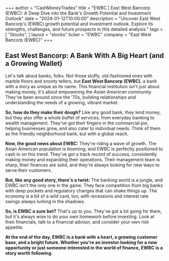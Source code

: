 +++
author = "CashMoneyTrades"
title = "EWBC |  East West Bancorp (EWBC): A Deep Dive into the Bank's Growth Potential and Investment Outlook"
date = "2024-01-12T10:00:00"
description = "Uncover East West Bancorp's (EWBC) growth potential and investment outlook. Explore its strengths, challenges, and future prospects in this detailed analysis."
tags = [
"Stocks",
]
layout = "stocks"
ticker = "EWBC"
company = "East West Bancorp (EWBC)"
+++
        


## East West Bancorp:  A Bank With A Big Heart (and a Growing Wallet)

Let's talk about banks, folks. Not those stuffy, old-fashioned ones with marble floors and snooty tellers, but **East West Bancorp (EWBC)**, a bank with a story as unique as its name. This financial institution isn't just about making money, it's about empowering the *Asian American community*.  They've been around since the '70s, building relationships and understanding the needs of a growing, vibrant market.  

**So, how do they make their dough?**  Like any good bank, they lend money, but they also offer a whole buffet of services, from everyday banking to wealth management.  They've got their fingers in the commercial pie, helping businesses grow, and also cater to individual needs. Think of them as the friendly neighborhood bank, but with a global reach.

**Now, the good news about EWBC:** They're riding a wave of growth.  The Asian American population is booming, and EWBC is perfectly positioned to cash in on this trend.  They've got a track record of success, consistently making money and expanding their operations. Their management team is sharp, their finances are solid, and they're always looking for new ways to serve their customers. 

**But, like any good story, there's a twist:** The banking world is a jungle, and EWBC isn't the only one in the game. They face competition from big banks with deep pockets and regulatory changes that can shake things up. The economy is a bit of a wild card, too, with recessions and interest rate swings always lurking in the shadows. 

**So, is EWBC a sure bet?**  That's up to you. They've got a lot going for them, but it's always wise to do your own homework before investing. Look at their financials, talk to a financial advisor, and consider your own risk appetite. 

**At the end of the day, EWBC is a bank with a heart, a growing customer base, and a bright future. Whether you're an investor looking for a new opportunity or just someone interested in the world of finance, EWBC is a story worth following.** 

        
